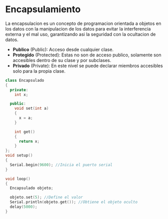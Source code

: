 # Encapsulamiento

La encapsulacion es un concepto de programacion orientada a objetos en los datos con la manipulacion de los datos para evitar la interferencia externa y el mal uso, garantizando asi la seguridad con la ocultacion de datos.

* **Publico** (Public): Acceso desde cualquier clase.
* **Protegido** (Protected): Estas no son de acceso publico, solamente son accesibles dentro de su clase y por subclases.
* **Privado** (Private): En este nivel se puede declarar miembros accesibles solo para la propia clase.

```c++
class Encapsulado
{
  private:
    int x;

  public:
    void set(int a)
    {
      x = a;
    }

    int get()
    {
      return x;
    }
};
void setup()
{
  Serial.begin(9600); //Inicia el puerto serial
}

void loop()
{
  Encapsulado objeto;

  objeto.set(5); //Define el valor
  Serial.println(objeto.get()); //Obtiene el objeto oculto
  delay(5000);
}
```


